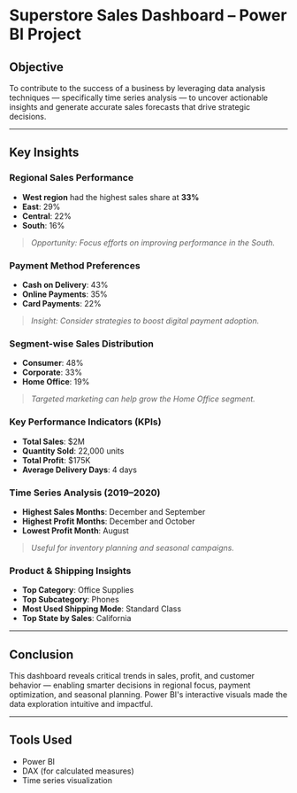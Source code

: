 # Superstore Sales Dashboard – Power BI Project

## Objective
To contribute to the success of a business by leveraging data analysis techniques — specifically time series analysis — to uncover actionable insights and generate accurate sales forecasts that drive strategic decisions.

---

##  Key Insights

### Regional Sales Performance
- **West region** had the highest sales share at **33%**
- **East**: 29%
- **Central**: 22%
- **South**: 16%

> *Opportunity: Focus efforts on improving performance in the South.*

### Payment Method Preferences
- **Cash on Delivery**: 43%
- **Online Payments**: 35%
- **Card Payments**: 22%

> *Insight: Consider strategies to boost digital payment adoption.*

### Segment-wise Sales Distribution
- **Consumer**: 48%
- **Corporate**: 33%
- **Home Office**: 19%

> *Targeted marketing can help grow the Home Office segment.*

### Key Performance Indicators (KPIs)
- **Total Sales**: $2M  
- **Quantity Sold**: 22,000 units  
- **Total Profit**: $175K  
- **Average Delivery Days**: 4 days

### Time Series Analysis (2019–2020)
- **Highest Sales Months**: December and September
- **Highest Profit Months**: December and October
- **Lowest Profit Month**: August

> *Useful for inventory planning and seasonal campaigns.*

### Product & Shipping Insights
- **Top Category**: Office Supplies  
- **Top Subcategory**: Phones  
- **Most Used Shipping Mode**: Standard Class  
- **Top State by Sales**: California

---

## Conclusion
This dashboard reveals critical trends in sales, profit, and customer behavior — enabling smarter decisions in regional focus, payment optimization, and seasonal planning. Power BI's interactive visuals made the data exploration intuitive and impactful.

---

## Tools Used
- Power BI
- DAX (for calculated measures)
- Time series visualization


